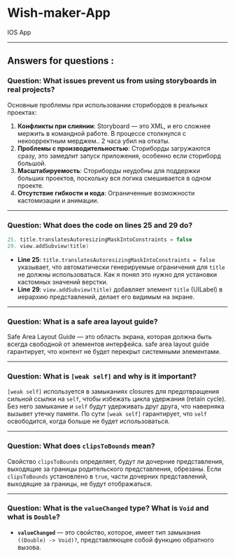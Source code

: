 # Wish-maker-App

IOS App  

---  

## Answers for questions :  
### Question: What issues prevent us from using storyboards in real projects?
Основные проблемы при использовании сторибордов в реальных проектах:
1. **Конфликты при слиянии**: Storyboard — это XML, и его сложнее мержить в командной работе. В процессе столкнулся с некоорректным мерджем.. 2 часа убил на откаты.
2. **Проблемы с производительностью**: Сториборды загружаются сразу, это замедлит запуск приложения, особенно если сториборд большой.
3. **Масштабируемость**: Сториборды неудобны для поддержки больших проектов, поскольку вся логика смешивается в одном проекте.
4. **Отсутствие гибкости и кода**: Ограниченные возможности кастомизации и анимации.

---

### Question: What does the code on lines 25 and 29 do?
```swift
25. title.translatesAutoresizingMaskIntoConstraints = false
29. view.addSubview(title)
```
- **Line 25**: `title.translatesAutoresizingMaskIntoConstraints = false` указывает, что автоматически генерируемые ограничения для `title` не должны использоваться. Как я понял это нужно для установки кастомных значений верстки.
- **Line 29**: `view.addSubview(title)` добавляет элемент `title` (UILabel) в иерархию представлений, делает его видимым на экране.

---

### Question: What is a safe area layout guide?
Safe Area Layout Guide — это область экрана, которая должна быть всегда свободной от элементов интерфейса. safe area layout guide гарантирует, что контент не будет перекрыт системными элементами.

---

### Question: What is `[weak self]` and why is it important?
`[weak self]` используется в замыканиях closures для предотвращения сильной ссылки на `self`, чтобы избежать цикла удержания (retain cycle). Без него замыкание и `self` будут удерживать друг друга, что наверняка вызывет утечку памяти. По сути `[weak self]` гарантирует, что `self` освободится, когда больше не будет использоваться.

---

### Question: What does `clipsToBounds` mean?
Свойство `clipsToBounds` определяет, будут ли дочерние представления, выходящие за границы родительского представления, обрезаны. Если `clipsToBounds` установлено в `true`, части дочерних представлений, выходящие за границы, не будут отображаться.

---

### Question: What is the `valueChanged` type? What is `Void` and what is `Double`?
- **`valueChanged`** — это свойство, которое, имеет тип замыкания `((Double) -> Void)?`, представляющее собой функцию обратного вызова.
